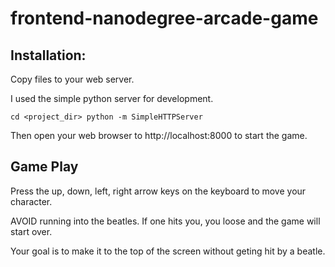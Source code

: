 frontend-nanodegree-arcade-game
===============================

Installation:
-------------

Copy files to your web server.

I used the simple python server for development.

``cd <project_dir>
python -m SimpleHTTPServer``

Then open your web browser to http://localhost:8000 to start the game.

Game Play
---------

Press the up, down, left, right arrow keys on the keyboard to move your character.

AVOID running into the beatles. If one hits you, you loose and the game will start over.

Your goal is to make it to the top of the screen without geting hit by a beatle.

